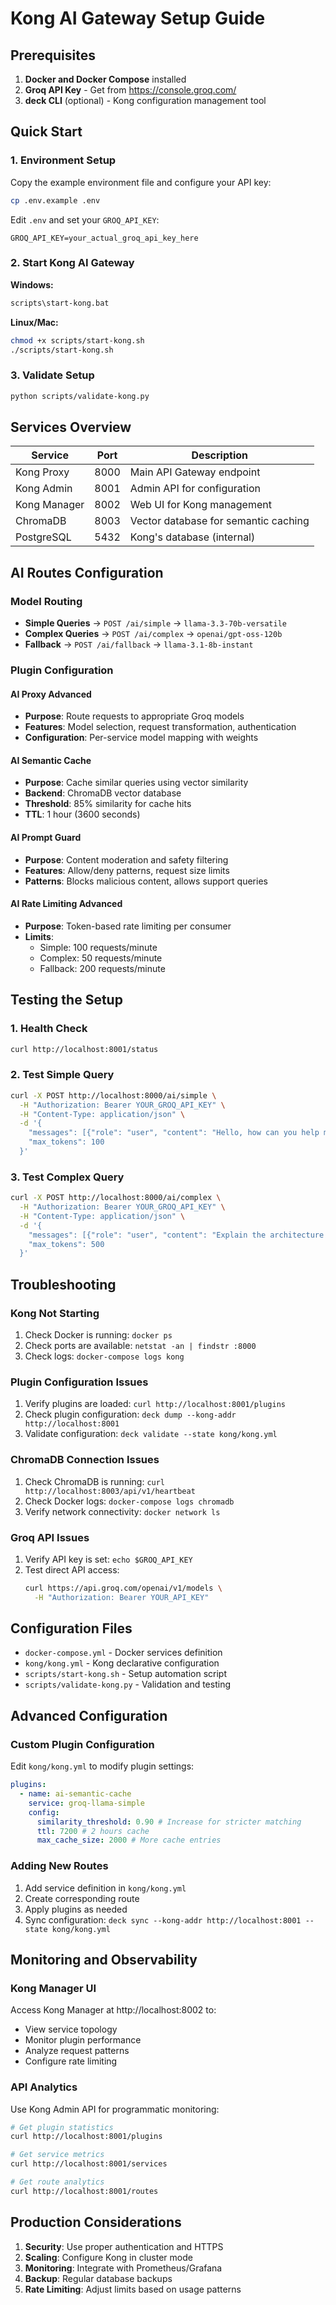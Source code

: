 # Kong AI Gateway Setup Guide

## Prerequisites

1. **Docker and Docker Compose** installed
2. **Groq API Key** - Get from https://console.groq.com/
3. **deck CLI** (optional) - Kong configuration management tool

## Quick Start

### 1. Environment Setup

Copy the example environment file and configure your API key:

```bash
cp .env.example .env
```

Edit `.env` and set your `GROQ_API_KEY`:

```
GROQ_API_KEY=your_actual_groq_api_key_here
```

### 2. Start Kong AI Gateway

**Windows:**

```cmd
scripts\start-kong.bat
```

**Linux/Mac:**

```bash
chmod +x scripts/start-kong.sh
./scripts/start-kong.sh
```

### 3. Validate Setup

```bash
python scripts/validate-kong.py
```

## Services Overview

| Service      | Port | Description                          |
| ------------ | ---- | ------------------------------------ |
| Kong Proxy   | 8000 | Main API Gateway endpoint            |
| Kong Admin   | 8001 | Admin API for configuration          |
| Kong Manager | 8002 | Web UI for Kong management           |
| ChromaDB     | 8003 | Vector database for semantic caching |
| PostgreSQL   | 5432 | Kong's database (internal)           |

## AI Routes Configuration

### Model Routing

- **Simple Queries** → `POST /ai/simple` → `llama-3.3-70b-versatile`
- **Complex Queries** → `POST /ai/complex` → `openai/gpt-oss-120b`
- **Fallback** → `POST /ai/fallback` → `llama-3.1-8b-instant`

### Plugin Configuration

#### AI Proxy Advanced

- **Purpose**: Route requests to appropriate Groq models
- **Features**: Model selection, request transformation, authentication
- **Configuration**: Per-service model mapping with weights

#### AI Semantic Cache

- **Purpose**: Cache similar queries using vector similarity
- **Backend**: ChromaDB vector database
- **Threshold**: 85% similarity for cache hits
- **TTL**: 1 hour (3600 seconds)

#### AI Prompt Guard

- **Purpose**: Content moderation and safety filtering
- **Features**: Allow/deny patterns, request size limits
- **Patterns**: Blocks malicious content, allows support queries

#### AI Rate Limiting Advanced

- **Purpose**: Token-based rate limiting per consumer
- **Limits**:
  - Simple: 100 requests/minute
  - Complex: 50 requests/minute
  - Fallback: 200 requests/minute

## Testing the Setup

### 1. Health Check

```bash
curl http://localhost:8001/status
```

### 2. Test Simple Query

```bash
curl -X POST http://localhost:8000/ai/simple \
  -H "Authorization: Bearer YOUR_GROQ_API_KEY" \
  -H "Content-Type: application/json" \
  -d '{
    "messages": [{"role": "user", "content": "Hello, how can you help me?"}],
    "max_tokens": 100
  }'
```

### 3. Test Complex Query

```bash
curl -X POST http://localhost:8000/ai/complex \
  -H "Authorization: Bearer YOUR_GROQ_API_KEY" \
  -H "Content-Type: application/json" \
  -d '{
    "messages": [{"role": "user", "content": "Explain the architecture of microservices with Kong API Gateway"}],
    "max_tokens": 500
  }'
```

## Troubleshooting

### Kong Not Starting

1. Check Docker is running: `docker ps`
2. Check ports are available: `netstat -an | findstr :8000`
3. Check logs: `docker-compose logs kong`

### Plugin Configuration Issues

1. Verify plugins are loaded: `curl http://localhost:8001/plugins`
2. Check plugin configuration: `deck dump --kong-addr http://localhost:8001`
3. Validate configuration: `deck validate --state kong/kong.yml`

### ChromaDB Connection Issues

1. Check ChromaDB is running: `curl http://localhost:8003/api/v1/heartbeat`
2. Check Docker logs: `docker-compose logs chromadb`
3. Verify network connectivity: `docker network ls`

### Groq API Issues

1. Verify API key is set: `echo $GROQ_API_KEY`
2. Test direct API access:
   ```bash
   curl https://api.groq.com/openai/v1/models \
     -H "Authorization: Bearer YOUR_API_KEY"
   ```

## Configuration Files

- `docker-compose.yml` - Docker services definition
- `kong/kong.yml` - Kong declarative configuration
- `scripts/start-kong.sh` - Setup automation script
- `scripts/validate-kong.py` - Validation and testing

## Advanced Configuration

### Custom Plugin Configuration

Edit `kong/kong.yml` to modify plugin settings:

```yaml
plugins:
  - name: ai-semantic-cache
    service: groq-llama-simple
    config:
      similarity_threshold: 0.90 # Increase for stricter matching
      ttl: 7200 # 2 hours cache
      max_cache_size: 2000 # More cache entries
```

### Adding New Routes

1. Add service definition in `kong/kong.yml`
2. Create corresponding route
3. Apply plugins as needed
4. Sync configuration: `deck sync --kong-addr http://localhost:8001 --state kong/kong.yml`

## Monitoring and Observability

### Kong Manager UI

Access Kong Manager at http://localhost:8002 to:

- View service topology
- Monitor plugin performance
- Analyze request patterns
- Configure rate limiting

### API Analytics

Use Kong Admin API for programmatic monitoring:

```bash
# Get plugin statistics
curl http://localhost:8001/plugins

# Get service metrics
curl http://localhost:8001/services

# Get route analytics
curl http://localhost:8001/routes
```

## Production Considerations

1. **Security**: Use proper authentication and HTTPS
2. **Scaling**: Configure Kong in cluster mode
3. **Monitoring**: Integrate with Prometheus/Grafana
4. **Backup**: Regular database backups
5. **Rate Limiting**: Adjust limits based on usage patterns
